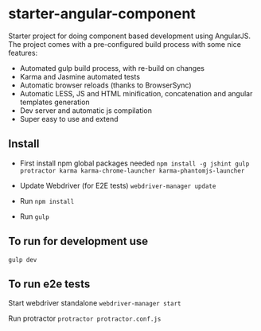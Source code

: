 # starter-angular-component
Starter project for doing component based development using AngularJS.
The project comes with a pre-configured build process with some nice features:

  - Automated gulp build process, with re-build on changes
  - Karma and Jasmine automated tests
  - Automatic browser reloads (thanks to BrowserSync)
  - Automatic LESS, JS and HTML minification, concatenation and angular templates generation
  - Dev server and automatic js compilation
  - Super easy to use and extend

## Install
- First install npm global packages needed
``npm install -g jshint gulp protractor karma karma-chrome-launcher karma-phantomjs-launcher``

- Update Webdriver (for E2E tests)
``webdriver-manager update``

- Run `npm install`
- Run `gulp`

## To run for development use
`gulp dev`

## To run e2e tests
Start webdriver standalone
`webdriver-manager start`

Run protractor
`protractor protractor.conf.js`
